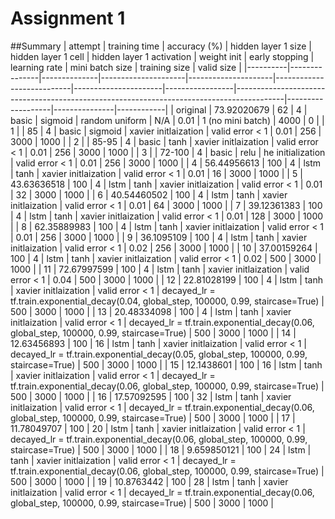 # Assignment 1
##Summary
| attempt  | training time | accuracy (%) | hidden layer 1 size | hidden layer 1 cell | hidden layer 1 activation | weight init          | early stopping  | learning rate                                                                            | mini batch size   | training size | valid size |
|----------|---------------|--------------|---------------------|---------------------|---------------------------|----------------------|-----------------|------------------------------------------------------------------------------------------|-------------------|---------------|------------|
| original | 73.92020679   | 62           | 4                   | basic               | sigmoid                   | random uniform       | N/A             | 0.01                                                                                     | 1 (no mini batch) | 4000          | 0          |
| 1        |               | 85           | 4                   | basic               | sigmoid                   | xavier initlaization | valid error < 1 | 0.01                                                                                     | 256               | 3000          | 1000       |
| 2        |               | 85-95        | 4                   | basic               | tanh                      | xavier initlaization | valid error < 1 | 0.01                                                                                     | 256               | 3000          | 1000       |
| 3        |               | 72-100       | 4                   | basic               | relu                      | he initialization    | valid error < 1 | 0.01                                                                                     | 256               | 3000          | 1000       |
| 4        | 56.44956613   | 100          | 4                   | lstm                | tanh                      | xavier initlaization | valid error < 1 | 0.01                                                                                     | 16                | 3000          | 1000       |
| 5        | 43.63636518   | 100          | 4                   | lstm                | tanh                      | xavier initlaization | valid error < 1 | 0.01                                                                                     | 32                | 3000          | 1000       |
| 6        | 40.54460502   | 100          | 4                   | lstm                | tanh                      | xavier initlaization | valid error < 1 | 0.01                                                                                     | 64                | 3000          | 1000       |
| 7        | 39.12361383   | 100          | 4                   | lstm                | tanh                      | xavier initlaization | valid error < 1 | 0.01                                                                                     | 128               | 3000          | 1000       |
| 8        | 62.35889983   | 100          | 4                   | lstm                | tanh                      | xavier initlaization | valid error < 1 | 0.01                                                                                     | 256               | 3000          | 1000       |
| 9        | 36.1095109    | 100          | 4                   | lstm                | tanh                      | xavier initlaization | valid error < 1 | 0.02                                                                                     | 256               | 3000          | 1000       |
| 10       | 37.00159264   | 100          | 4                   | lstm                | tanh                      | xavier initlaization | valid error < 1 | 0.02                                                                                     | 500               | 3000          | 1000       |
| 11       | 72.67997599   | 100          | 4                   | lstm                | tanh                      | xavier initlaization | valid error < 1 | 0.04                                                                                     | 500               | 3000          | 1000       |
| 12       | 22.81028199   | 100          | 4                   | lstm                | tanh                      | xavier initlaization | valid error < 1 | decayed_lr = tf.train.exponential_decay(0.04, global_step, 100000, 0.99, staircase=True) | 500               | 3000          | 1000       |
| 13       | 20.48334098   | 100          | 4                   | lstm                | tanh                      | xavier initlaization | valid error < 1 | decayed_lr = tf.train.exponential_decay(0.06, global_step, 100000, 0.99, staircase=True) | 500               | 3000          | 1000       |
| 14       | 12.63456893   | 100          | 16                  | lstm                | tanh                      | xavier initlaization | valid error < 1 | decayed_lr = tf.train.exponential_decay(0.05, global_step, 100000, 0.99, staircase=True) | 500               | 3000          | 1000       |
| 15       | 12.1438601    | 100          | 16                  | lstm                | tanh                      | xavier initlaization | valid error < 1 | decayed_lr = tf.train.exponential_decay(0.06, global_step, 100000, 0.99, staircase=True) | 500               | 3000          | 1000       |
| 16       | 17.57092595   | 100          | 32                  | lstm                | tanh                      | xavier initlaization | valid error < 1 | decayed_lr = tf.train.exponential_decay(0.06, global_step, 100000, 0.99, staircase=True) | 500               | 3000          | 1000       |
| 17       | 11.78049707   | 100          | 20                  | lstm                | tanh                      | xavier initlaization | valid error < 1 | decayed_lr = tf.train.exponential_decay(0.06, global_step, 100000, 0.99, staircase=True) | 500               | 3000          | 1000       |
| 18       | 9.659850121   | 100          | 24                  | lstm                | tanh                      | xavier initlaization | valid error < 1 | decayed_lr = tf.train.exponential_decay(0.06, global_step, 100000, 0.99, staircase=True) | 500               | 3000          | 1000       |
| 19       | 10.8763442    | 100          | 28                  | lstm                | tanh                      | xavier initlaization | valid error < 1 | decayed_lr = tf.train.exponential_decay(0.06, global_step, 100000, 0.99, staircase=True) | 500               | 3000          | 1000       |